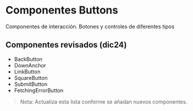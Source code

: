 # Componentes Buttons

Componentes de interacción. Botones y controles de diferentes tipos

## Componentes revisados (dic24)

- BackButton
- DownAnchor
- LinkButton
- SquareButton
- SubmitButton
- FetchingErrorButton

> Nota: Actualiza esta lista conforme se añadan nuevos componentes.
